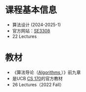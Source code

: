 # 课程基本信息
+ 算法设计 (2024-2025-1)
+ 官方网站：[SE3308](https://basics.sjtu.edu.cn/~liguoqiang/teaching/SE3308/index.htm)
+ 22 Lectures
# 教材
+ 《算法导论（[Algorithms ](https://book.douban.com/subject/1996256/)）》前九章
+ 是UCB [CS 170](https://cs170.org/)的官方教材
+ 26 Lectures（2022 Fall）